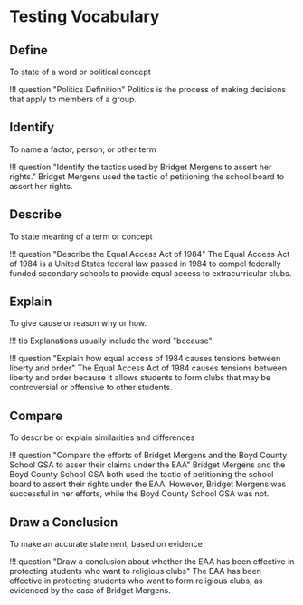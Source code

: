 # Testing Vocabulary

## Define
To state of a word or political concept

!!! question "Politics Definition"
    Politics is the process of making decisions that apply to members of a group.

## Identify
To name a factor, person, or other term

!!! question "Identify the tactics used by Bridget Mergens to assert her rights."
    Bridget Mergens used the tactic of petitioning the school board to assert her rights.

## Describe
To state meaning of a term or concept

!!! question "Describe the Equal Access Act of 1984"
    The Equal Access Act of 1984 is a United States federal law passed in 1984 to compel federally funded secondary schools to provide equal access to extracurricular clubs.

## Explain
To give cause or reason why or how. 

!!! tip 
    Explanations usually include the word "because"

!!! question "Explain how equal access of 1984 causes tensions between liberty and order"
    The Equal Access Act of 1984 causes tensions between liberty and order because it allows students to form clubs that may be controversial or offensive to other students.

## Compare
To describe or explain similarities and differences

!!! question "Compare the efforts of Bridget Mergens and the Boyd County School GSA to asser their claims under the EAA"
    Bridget Mergens and the Boyd County School GSA both used the tactic of petitioning the school board to assert their rights under the EAA. However, Bridget Mergens was successful in her efforts, while the Boyd County School GSA was not.

## Draw a Conclusion
To make an accurate statement, based on evidence

!!! question "Draw a conclusion about whether the EAA has been effective in protecting students who want to religious clubs"
    The EAA has been effective in protecting students who want to form religious clubs, as evidenced by the case of Bridget Mergens.